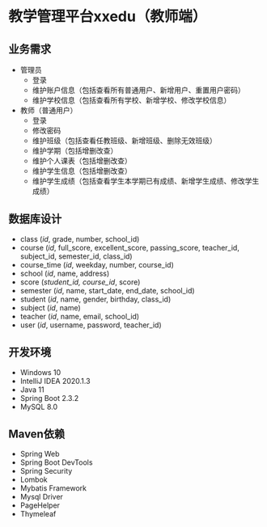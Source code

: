 # 教学管理平台xxedu（教师端）
## 业务需求
- 管理员
  - 登录
  - 维护账户信息（包括查看所有普通用户、新增用户、重置用户密码）
  - 维护学校信息（包括查看所有学校、新增学校、修改学校信息）
- 教师（普通用户）
  - 登录
  - 修改密码
  - 维护班级（包括查看任教班级、新增班级、删除无效班级）
  - 维护学期（包括增删改查）
  - 维护个人课表（包括增删改查）
  - 维护学生信息（包括增删改查）
  - 维护学生成绩（包括查看学生本学期已有成绩、新增学生成绩、修改学生成绩）
## 数据库设计
  - class (_id_, grade, number, school_id)
  - course (_id_, full_score, excellent_score, passing_score, teacher_id, subject_id, semester_id, class_id)
  - course_time (_id_, weekday, number, course_id)
  - school (_id_, name, address)
  - score (_student_id, course_id_, score)
  - semester (_id_, name, start_date, end_date, school_id)
  - student (_id_, name, gender, birthday, class_id)
  - subject (_id_, name)
  - teacher (_id_, name, email, school_id)
  - user (_id_, username, password, teacher_id)
## 开发环境
- Windows 10
- IntelliJ IDEA 2020.1.3
- Java 11
- Spring Boot 2.3.2
- MySQL 8.0
## Maven依赖
- Spring Web
- Spring Boot DevTools
- Spring Security
- Lombok
- Mybatis Framework
- Mysql Driver
- PageHelper
- Thymeleaf
